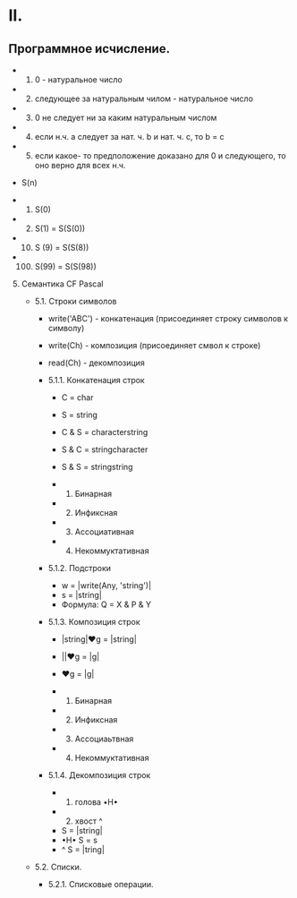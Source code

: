 # II.
## Программное исчисление.

+ 1. 0 - натуральное число
+ 2. следующее за натуральным чилом - натуральное число
+ 3. 0 не следует ни за каким натуральным числом
+ 4. если н.ч. a следует за нат. ч. b и нат. ч. c, то b = c 
+ 5. если какое- то предположение доказано для 0 и следующего, то оно верно для всех н.ч. 

+ S(n)
+ 1. S(0) 
+ 2. S(1) = S(S(0))
+ 10. S (9) = S(S(8))
+ 100. S(99) = S(S(98))  

5. Семантика CF Pascal
    + 5.1. Строки символов 
        + write('ABC') - конкатенация (присоединяет строку символов к символу)
        + write(Ch) - композиция (присоединяет смвол к строке)
        + read(Ch) - декомпозиция 
        + 5.1.1. Конкатенация строк
            + C = char
            + S = string
            + C & S = characterstring
            + S & C = stringcharacter
            + S & S = stringstring

            + 1. Бинарная
            + 2. Инфиксная
            + 3. Ассоциативная
            + 4. Некоммуктативная

        + 5.1.2. Подстроки
            + w = |write(Any, 'string')|
            + s = |string|
            + Формула: Q = X & P & Y

        + 5.1.3. Композиция строк
            + |string|♥g = |string|
            + ||♥g = |g|
            + ♥g = |g|

            + 1. Бинарная
            + 2. Инфиксная
            + 3. Ассоциаьтвная
            + 4. Некоммуктативная

        + 5.1.4. Декомпозиция строк 
            + 1. голова •H•
            + 2. хвост ^
            + S = |string|
            + •H• S = s
            + ^ S = |tring|

    + 5.2. Списки.
        + 5.2.1. Списковые операции.

